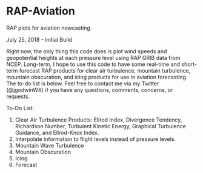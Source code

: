 # RAP-Aviation
RAP plots for aviation nowcasting

July 25, 2018 - Initial Build

Right now, the only thing this code does is plot wind speeds and geopotential heights at each pressure level using RAP GRIB data from NCEP. Long-term, I hope to use this code to have some real-time and short-term forecast RAP products for clear air turbulence, mountain turbulence, mountain obscuration, and icing products for use in aviation forecasting. The to-do list is below. Feel free to contact me via my Twitter (@jgodwinWX) if you have any questions, comments, concerns, or requests.

To-Do List:
1. Clear Air Turbulence Products: Ellrod Index, Divergence Tendency, Richardson Number, Turbulent Kinetic Energy, Graphical Turbulence Guidance, and Ellrod-Knox Index.
2. Interpolate information to flight levels instead of pressure levels.
3. Mountain Wave Turbulence
4. Mountain Obscuration
5. Icing
6. Forecast
